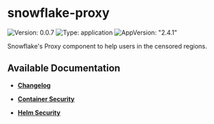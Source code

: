 # snowflake-proxy

![Version: 0.0.7](https://img.shields.io/badge/Version-0.0.7-informational?style=flat-square) ![Type: application](https://img.shields.io/badge/Type-application-informational?style=flat-square) ![AppVersion: "2.4.1"](https://img.shields.io/badge/AppVersion-"2.4.1"-informational?style=flat-square)

Snowflake's Proxy component to help users in the censored regions.

## Available Documentation

- [**Changelog**](CHANGELOG)

- [**Container Security**](container-security)

- [**Helm Security**](helm-security)


